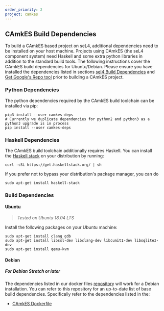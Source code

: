 ```yaml
---
order_priority: 2
project: camkes
---
```

## CAmkES Build Dependencies

To build a CAmkES based project on seL4, additional dependencies need to be installed on your host machine. Projects using CAmkES (the seL4 component system) need Haskell and some extra python libraries in addition to the standard build tools. The following instructions cover the CAmkES build dependencies for Ubuntu/Debian. Please ensure you have installed the dependencies listed in sections [sel4 Build Dependencies](#sel4-build-dependencies) and [Get Google's Repo tool](#get-googles-repo-tool) prior to building a CAmkES project.

### Python Dependencies

The python dependencies required by the CAmkES build toolchain can be installed via pip:

```
pip3 install --user camkes-deps
# Currently we duplicate dependencies for python2 and python3 as a python3 upgrade is in process
pip install --user camkes-deps
```

### Haskell Dependencies

The CAmkES build toolchain additionally requires Haskell. You can install the [Haskell stack](https://haskellstack.org) on your distribution by running:
```
curl -sSL https://get.haskellstack.org/ | sh
```
If you prefer not to bypass your distribution's package manager, you can do
```
sudo apt-get install haskell-stack
```

### Build Dependencies

####  Ubuntu
> *Tested on Ubuntu 18.04 LTS*

Install the following packages on your Ubuntu machine:

```
sudo apt-get install clang gdb
sudo apt-get install libssl-dev libclang-dev libcunit1-dev libsqlite3-dev
sudo apt-get install qemu-kvm
```

####  Debian

##### For Debian Stretch or later

The dependencies listed in our docker files [repository](https://github.com/SEL4PROJ/seL4-CAmkES-L4v-dockerfiles) will work for a Debian installation. You can refer to this repository for an up-to-date list of base build dependencies. Specifically refer to the dependencies listed in the:

* [CAmkES Dockerfile](https://github.com/SEL4PROJ/seL4-CAmkES-L4v-dockerfiles/blob/master/camkes.dockerfile)
